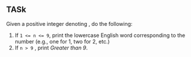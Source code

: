 ## TASk
Given a positive integer denoting , do the following:
1. If ```1 <= n <= 9```, print the lowercase English word corresponding to the number (e.g., one for 1, two for 2, etc.)
2. If ```n > 9``` , print *Greater than 9*.
